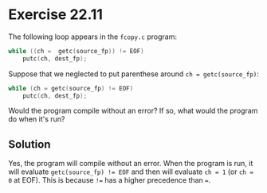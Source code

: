 # Exercise 22.11

The following loop appears in the `fcopy.c` program:

```c
while ((ch =  getc(source_fp)) != EOF)
    putc(ch, dest_fp);
```

Suppose that we neglected to put parenthese around `ch = getc(source_fp)`:

```c
while (ch = getc(source_fp) != EOF)
    putc(ch, dest_fp);
```

Would the program compile without an error? If so, what would the program do
when it's run?

## Solution

Yes, the program will compile without an error. When the program is run, it will
evaluate `getc(source_fp) != EOF` and then will evaluate `ch = 1` (or `ch = 0`
at EOF). This is because `!=` has a higher precedence than `=`.
